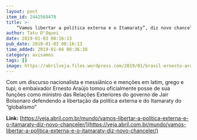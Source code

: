 ```yaml
---
layout: post
item_id: 2442569478
title: >-
    “Vamos libertar a política externa e o Itamaraty”, diz novo chanceler
author: Tatu D'Oquei
date: 2019-01-03 00:16:13
pub_date: 2019-01-03 00:16:13
time_added: 2019-01-04 00:36:38
category: avisamos
tags: []
image: https://abrilveja.files.wordpress.com/2019/01/brasil-ernesto-araujo-20190102-003.jpg?quality=70&strip=info&w=680&h=453&crop=1
---
```


Com um discurso nacionalista e messiânico e menções em latim, grego e tupi, o embaixador Ernesto Araújo tomou oficialmente posse de sua funções como ministro das Relações Exteriores do governo de Jair Bolsonaro defendendo a libertação da política externa e do Itamaraty do “globalismo”

**Link:** [https://veja.abril.com.br/mundo/vamos-libertar-a-politica-externa-e-o-itamaraty-diz-novo-chanceler/](https://veja.abril.com.br/mundo/vamos-libertar-a-politica-externa-e-o-itamaraty-diz-novo-chanceler/)

